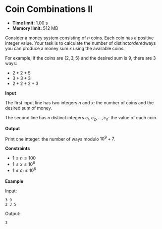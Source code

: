 # Coin Combinations II







* **Time limit:** 1.00 s
* **Memory limit:** 512 MB



Consider a money system consisting of $n$ coins. Each coin has a positive integer value. Your task is to calculate the number of distinct*ordered*ways you can produce a money sum $x$ using the available coins.



For example, if the coins are $\{2,3,5\}$ and the desired sum is $9$, there are $3$ ways:
* $2+2+5$ 
* $3+3+3$ 
* $2+2+2+3$ 

**Input**



The first input line has two integers $n$ and $x$: the number of coins and the desired sum of money.



The second line has $n$ distinct integers $c_1,c_2,\dots,c_n$: the value of each coin.



**Output**



Print one integer: the number of ways modulo $10^9+7$.



**Constraints**


* $1 \le n \le 100$ 
* $1 \le x \le 10^6$ 
* $1 \le c_i \le 10^6$ 

**Example**



Input:

```
3 9
2 3 5
```



Output:

`3`


